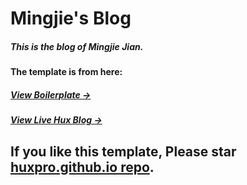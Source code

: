 # Mingjie's Blog

##### This is the blog of Mingjie Jian.

#### The template is from here:

##### [View Boilerplate &rarr;](http://huangxuan.me/huxblog-boilerplate/)

##### [View Live Hux Blog &rarr;](http://huangxuan.me)

## If you like this template, Please star [huxpro.github.io repo](https://github.com/Huxpro/huxpro.github.io).
